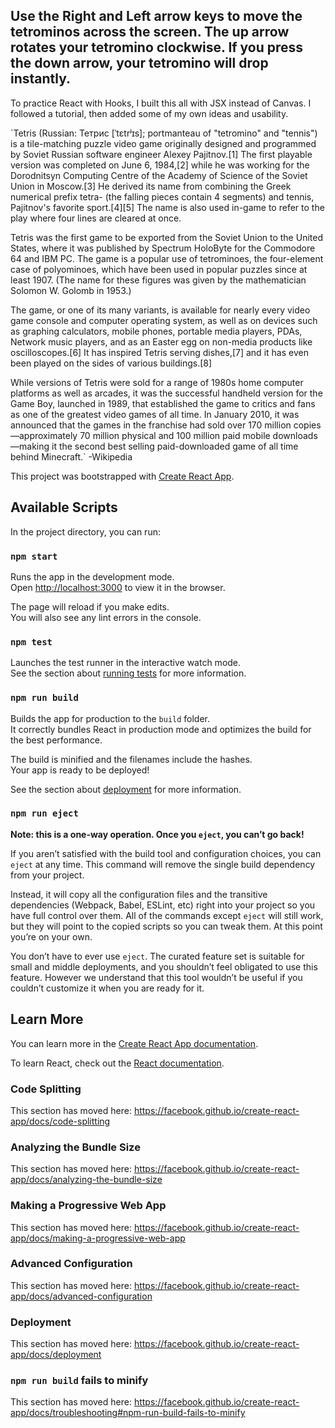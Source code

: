 ## Use the Right and Left arrow keys to move the tetrominos across the screen. The up arrow rotates your tetromino clockwise. If you press the down arrow, your tetromino will drop instantly.

To practice React with Hooks, I built this all with JSX instead of Canvas. I followed a tutorial, then added some of my own ideas and usability.

`Tetris (Russian: Тетрис [ˈtɛtrʲɪs]; portmanteau of "tetromino" and "tennis") is a tile-matching puzzle video game originally designed and programmed by Soviet Russian software engineer Alexey Pajitnov.[1] The first playable version was completed on June 6, 1984,[2] while he was working for the Dorodnitsyn Computing Centre of the Academy of Science of the Soviet Union in Moscow.[3] He derived its name from combining the Greek numerical prefix tetra- (the falling pieces contain 4 segments) and tennis, Pajitnov's favorite sport.[4][5] The name is also used in-game to refer to the play where four lines are cleared at once.

Tetris was the first game to be exported from the Soviet Union to the United States, where it was published by Spectrum HoloByte for the Commodore 64 and IBM PC. The game is a popular use of tetrominoes, the four-element case of polyominoes, which have been used in popular puzzles since at least 1907. (The name for these figures was given by the mathematician Solomon W. Golomb in 1953.)

The game, or one of its many variants, is available for nearly every video game console and computer operating system, as well as on devices such as graphing calculators, mobile phones, portable media players, PDAs, Network music players, and as an Easter egg on non-media products like oscilloscopes.[6] It has inspired Tetris serving dishes,[7] and it has even been played on the sides of various buildings.[8]

While versions of Tetris were sold for a range of 1980s home computer platforms as well as arcades, it was the successful handheld version for the Game Boy, launched in 1989, that established the game to critics and fans as one of the greatest video games of all time. In January 2010, it was announced that the games in the franchise had sold over 170 million copies—approximately 70 million physical and 100 million paid mobile downloads—making it the second best selling paid-downloaded game of all time behind Minecraft.` 
-Wikipedia

This project was bootstrapped with [Create React App](https://github.com/facebook/create-react-app).

## Available Scripts

In the project directory, you can run:

### `npm start`

Runs the app in the development mode.<br>
Open [http://localhost:3000](http://localhost:3000) to view it in the browser.

The page will reload if you make edits.<br>
You will also see any lint errors in the console.

### `npm test`

Launches the test runner in the interactive watch mode.<br>
See the section about [running tests](https://facebook.github.io/create-react-app/docs/running-tests) for more information.

### `npm run build`

Builds the app for production to the `build` folder.<br>
It correctly bundles React in production mode and optimizes the build for the best performance.

The build is minified and the filenames include the hashes.<br>
Your app is ready to be deployed!

See the section about [deployment](https://facebook.github.io/create-react-app/docs/deployment) for more information.

### `npm run eject`

**Note: this is a one-way operation. Once you `eject`, you can’t go back!**

If you aren’t satisfied with the build tool and configuration choices, you can `eject` at any time. This command will remove the single build dependency from your project.

Instead, it will copy all the configuration files and the transitive dependencies (Webpack, Babel, ESLint, etc) right into your project so you have full control over them. All of the commands except `eject` will still work, but they will point to the copied scripts so you can tweak them. At this point you’re on your own.

You don’t have to ever use `eject`. The curated feature set is suitable for small and middle deployments, and you shouldn’t feel obligated to use this feature. However we understand that this tool wouldn’t be useful if you couldn’t customize it when you are ready for it.

## Learn More

You can learn more in the [Create React App documentation](https://facebook.github.io/create-react-app/docs/getting-started).

To learn React, check out the [React documentation](https://reactjs.org/).

### Code Splitting

This section has moved here: https://facebook.github.io/create-react-app/docs/code-splitting

### Analyzing the Bundle Size

This section has moved here: https://facebook.github.io/create-react-app/docs/analyzing-the-bundle-size

### Making a Progressive Web App

This section has moved here: https://facebook.github.io/create-react-app/docs/making-a-progressive-web-app

### Advanced Configuration

This section has moved here: https://facebook.github.io/create-react-app/docs/advanced-configuration

### Deployment

This section has moved here: https://facebook.github.io/create-react-app/docs/deployment

### `npm run build` fails to minify

This section has moved here: https://facebook.github.io/create-react-app/docs/troubleshooting#npm-run-build-fails-to-minify
